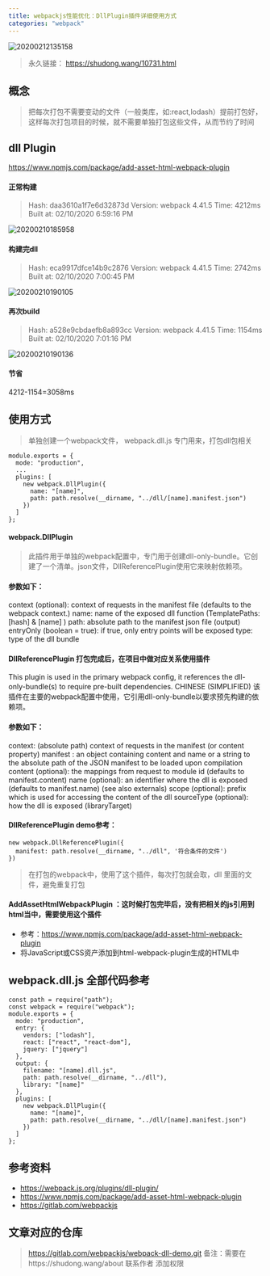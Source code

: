 ```yaml
---
title: webpackjs性能优化：DllPlugin插件详细使用方式
categories: "webpack"
---
```


<!-- ![20200212135056](http://s.shudong.wang/shudong/20200212135056.png) -->
![20200212135158](http://s.shudong.wang/shudong/20200212135158.png)

> 永久链接： https://shudong.wang/10731.html

## 概念
> 把每次打包不需要变动的文件（一般类库，如:react,lodash）提前打包好，这样每次打包项目的时候，就不需要单独打包这些文件，从而节约了时间

## dll Plugin
https://www.npmjs.com/package/add-asset-html-webpack-plugin

#### 正常构建

>Hash: daa3610a1f7e6d32873d
Version: webpack 4.41.5
Time: 4212ms
Built at: 02/10/2020 6:59:16 PM

![20200210185958](http://s.shudong.wang/shudong/20200210185958.png)

#### 构建完dll
> Hash: eca9917dfce14b9c2876
Version: webpack 4.41.5
Time: 2742ms
Built at: 02/10/2020 7:00:45 PM

![20200210190105](http://s.shudong.wang/shudong/20200210190105.png)

#### 再次build
> Hash: a528e9cbdaefb8a893cc
Version: webpack 4.41.5
Time: 1154ms
Built at: 02/10/2020 7:01:16 PM

![20200210190136](http://s.shudong.wang/shudong/20200210190136.png)

#### 节省
4212-1154=3058ms

## 使用方式
> 单独创建一个webpack文件， webpack.dll.js  专门用来，打包dll包相关
```
module.exports = {
  mode: "production",
  ...
  plugins: [
    new webpack.DllPlugin({
      name: "[name]",
      path: path.resolve(__dirname, "../dll/[name].manifest.json")
    })
  ]
};
```

#### webpack.DllPlugin
> 此插件用于单独的webpack配置中，专门用于创建dll-only-bundle。它创建了一个清单。json文件，DllReferencePlugin使用它来映射依赖项。

#### 参数如下：
context (optional): context of requests in the manifest file (defaults to the webpack context.)
name: name of the exposed dll function (TemplatePaths: [hash] & [name] )
path: absolute path to the manifest json file (output)
entryOnly (boolean = true): if true, only entry points will be exposed
type: type of the dll bundle


#### DllReferencePlugin 打包完成后，在项目中做对应关系使用插件 
This plugin is used in the primary webpack config, it references the dll-only-bundle(s) to require pre-built dependencies.
CHINESE (SIMPLIFIED)
该插件在主要的webpack配置中使用，它引用dll-only-bundle以要求预先构建的依赖项。

#### 参数如下：
context: (absolute path) context of requests in the manifest (or content property)
manifest : an object containing content and name or a string to the absolute path of the JSON manifest to be loaded upon compilation
content (optional): the mappings from request to module id (defaults to manifest.content)
name (optional): an identifier where the dll is exposed (defaults to manifest.name) (see also externals)
scope (optional): prefix which is used for accessing the content of the dll
sourceType (optional): how the dll is exposed (libraryTarget)

#### DllReferencePlugin demo参考：
```
new webpack.DllReferencePlugin({
  manifest: path.resolve(__dirname, "../dll", '符合条件的文件')
})
```

> 在打包的webpack中，使用了这个插件，每次打包就会取，dll 里面的文件，避免重复打包

#### AddAssetHtmlWebpackPlugin ：这时候打包完毕后，没有把相关的js引用到html当中，需要使用这个插件
* 参考：https://www.npmjs.com/package/add-asset-html-webpack-plugin
* 将JavaScript或CSS资产添加到html-webpack-plugin生成的HTML中


## webpack.dll.js 全部代码参考
```
const path = require("path");
const webpack = require("webpack");
module.exports = {
  mode: "production",
  entry: {
    vendors: ["lodash"],
    react: ["react", "react-dom"],
    jquery: ["jquery"]
  },
  output: {
    filename: "[name].dll.js",
    path: path.resolve(__dirname, "../dll"),
    library: "[name]"
  },
  plugins: [
    new webpack.DllPlugin({
      name: "[name]",
      path: path.resolve(__dirname, "../dll/[name].manifest.json")
    })
  ]
};
```

## 参考资料
* https://webpack.js.org/plugins/dll-plugin/
* https://www.npmjs.com/package/add-asset-html-webpack-plugin
* https://gitlab.com/webpackjs

## 文章对应的仓库
> https://gitlab.com/webpackjs/webpack-dll-demo.git 
> 备注：需要在https://shudong.wang/about 联系作者 添加权限
